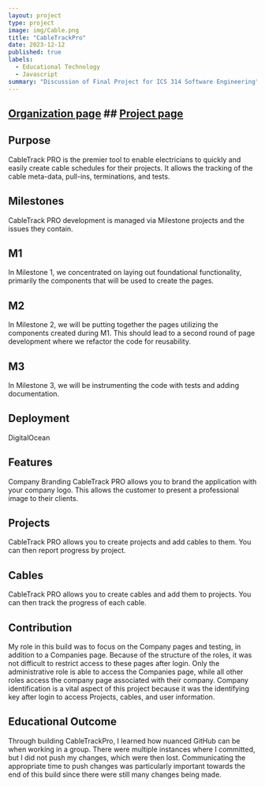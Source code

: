 ```yaml
---
layout: project
type: project
image: img/Cable.png
title: "CableTrackPro"
date: 2023-12-12
published: true
labels:
  - Educational Technology
  - Javascript
summary: "Discussion of Final Project for ICS 314 Software Engineering"
---
```


## [Organization page](https://ingeniouspartners.github.io/)   ## [Project page](https://ingeniouspartners.github.io/#cabletrackpro)

## Purpose
CableTrack PRO is the premier tool to enable electricians to quickly and easily create cable schedules for their projects. It allows the tracking of the cable meta-data, pull-ins, terminations, and tests.

## Milestones
CableTrack PRO development is managed via Milestone projects and the issues they contain.

## M1
In Milestone 1, we concentrated on laying out foundational functionality, primarily the components that will be used to create the pages.

## M2
In Milestone 2, we will be putting together the pages utilizing the components created during M1. This should lead to a second round of page development where we refactor the code for reusability.

## M3
In Milestone 3, we will be instrumenting the code with tests and adding documentation.

## Deployment
DigitalOcean

## Features
Company Branding
CableTrack PRO allows you to brand the application with your company logo. This allows the customer to present a professional image to their clients.

## Projects
CableTrack PRO allows you to create projects and add cables to them. You can then report progress by project.

## Cables
CableTrack PRO allows you to create cables and add them to projects. You can then track the progress of each cable.

## Contribution
My role in this build was to focus on the Company pages and testing, in addition to a Companies page. Because of the structure of the roles, it was not difficult to restrict access to these pages after login. Only the administrative role is able to access the Companies page, while all other roles access the company page associated with their company. Company identification is a vital aspect of this project because it was the identifying key after login to access Projects, cables, and user information. 

## Educational Outcome
Through building CableTrackPro, I learned how nuanced GitHub can be when working in a group. There were multiple instances where I committed, but I did not push my changes, which were then lost. Communicating the appropriate time to push changes was particularly important towards the end of this build since there were still many changes being made.
